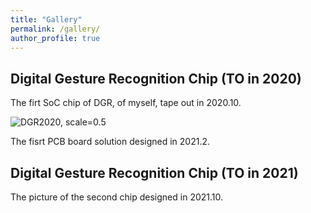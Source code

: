 ```yaml
---
title: "Gallery"
permalink: /gallery/
author_profile: true
---
```


## Digital Gesture Recognition Chip (TO in 2020)
The firt SoC chip of DGR, of myself, tape out in 2020.10.

![DGR2020, scale=0.5](http://Leon924.github.io/images/DGR2020.png)

The fisrt PCB board solution designed in 2021.2.

## Digital Gesture Recognition Chip (TO in 2021)

The picture of the second chip designed in 2021.10.

<!-- ![DGR2021, scale=0.5](http://Leon924.github.io/images/DGR2021.png) -->
